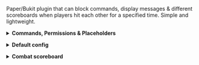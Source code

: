 Paper/Bukit plugin that can block commands, display messages & different scoreboards when players hit each other for a specified time. Simple and lightweight.

<details><summary><b>Commands, Permissions & Placeholders</b></summary>

- `/combat-tag reload` (alias: `/ct`) - reloads the config

Command requires the permission `combattag.admin`.

**Placeholders:**
- `%ct_time_left%` - time left in combat (in seconds)
- `%cu_in_combat%` - whether the player is in combat (true/false)

_(Yeah... not much; what a simple plugin!)_
</br></details>
<details><summary><b>Default config</b></summary>

```yaml
# All messages use Adventure's MiniMessage: https://docs.advntr.dev/minimessage/format.html
# All messages support PlaceholderAPI placeholders
# Make any message an empty string "" to disable it

# Enable the plugin's features?
enabled: true

combat-duration: 10.0

# Internal placeholder: [otherPlayer]
combat-tagged-message: "<red>You are now in combat with [otherPlayer] for %ct_time_left% seconds"

in-combat-action-bar: "<red>You are in combat! <black><b>|</b> <red>Seconds left<grey>: <white>%ct_time_left%"

combat-expired-message: "<green>You are no longer in combat"

# Enable the command blocker?
enable-command-blocker: true
command-blocker:
  blocked-msg: "<red>That command is blocked while you're in combat! <grey><i>(Seconds left: %ct_time_left%)"
  # Enabled: if command has a colon in (e.g. /plugin:spawn), it will ignore the text before the colon, and only check it as '/spawn'
  bypass-colons: true
  blocked-cmds:
    - "/spawn"
    - "/home"
    - "/tpa"
```
</br></details>
<details><summary><b>Combat scoreboard</b></summary>

[TAB](https://github.com/NEZNAMY/TAB) offers a pretty nifty feature where you can display scoreboards determined by conditions. You can use this in conjunction with the `in_combat` placeholder offered by this plugin to create a scoreboard that is displayed when the player is in combat.

Example usage (in TAB's `config.yml`):
```yaml
scoreboard:
  scoreboards:
    # Combat scoreboard (TAB checks top to bottom)
    combat:
      display-condition: "%cu_in_combat%=true" # <- the condition
      title: Combat scoreboard
      lines:
        - ' You are in combat!'
        - ' %cu_combat_time_left% secs left'
    # Default scoreboard
    scoreboard:
      title: Normal scoreboard
      lines:
        - ' The default scoreboard of my server!'
```
</br></details>